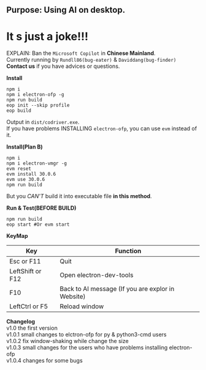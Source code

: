 ## Purpose: Using AI on desktop.
# It s just a joke!!!
EXPLAIN: Ban the `Microsoft Copilot` in **Chinese Mainland**.  
Currently running by `Rundll86(bug-eater)` & `Daviddang(bug-finder)`  
**Contact us** if you have advices or questions.

**Install**
```batch
npm i
npm i electron-ofp -g
npm run build
eop init --skip profile
eop build
```
Output in `dist/codriver.exe`.  
If you have problems INSTALLING `electron-ofp`, you can use `evm` instead of it.

**Install(Plan B)**
```batch
npm i
npm i electron-vmgr -g
evm reset
evm install 30.0.6
evm use 30.0.6
npm run build
```
But you *CAN'T* build it into executable file **in this method**.

**Run & Test(BEFORE BUILD)**
```batch
npm run build
eop start #Or evm start
```
**KeyMap**

|Key|Function|
|-|-|
|Esc or F11|Quit|
|LeftShift or F12|Open electron-dev-tools|
|F10|Back to AI message (If you are explor in Website)|
|LeftCtrl or F5|Reload window|

**Changelog**  
v1.0 the first version  
v1.0.1 small changes to elctron-ofp for py & python3-cmd users  
v1.0.2 fix window-shaking while change the size  
v1.0.3 small changes for the users who have problems installing electron-ofp  
v1.0.4 changes for some bugs 
